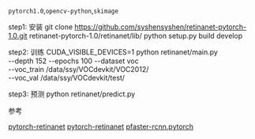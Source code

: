 
`pytorch1.0`,`opencv-python`,`skimage`

step1: 安装
git clone https://github.com/syshensyshen/retinanet-pytorch-1.0.git
retinanet-pytorch-1.0/retinanet/lib/
python setup.py build develop

step2: 训练
 CUDA_VISIBLE_DEVICES=1 python retinanet/main.py \
	--depth 152 --epochs 100 --dataset voc \
	--voc_train /data/ssy/VOCdevkit/VOC2012/ \
	--voc_val /data/ssy/VOCdevkit/test/
 

step3: 预测
 python retinanet/predict.py
 
 
参考
 
[pytorch-retinanet](https://github.com/yhenon/pytorch-retinanet.git)
[pytorch-retinanet](https://github.com/kuangliu/pytorch-retinanet.git)
[pfaster-rcnn.pytorch](https://github.com/jwyang/faster-rcnn.pytorch.git)

